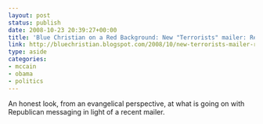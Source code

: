 ```yaml
---
layout: post
status: publish
date: 2008-10-23 20:39:27+00:00
title: 'Blue Christian on a Red Background: New "Terrorists" mailer: Republicans ask us to insert head in toilet, swallow'
link: http://bluechristian.blogspot.com/2008/10/new-terrorists-mailer-republicans-ask.html
type: aside
categories:
- mccain
- obama
- politics
---
```


An honest look, from an evangelical perspective, at what is going on with Republican messaging in light of a recent mailer.
